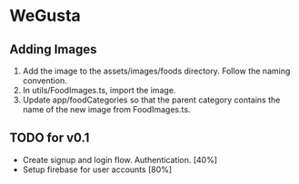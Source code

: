 # WeGusta

## Adding Images
1. Add the image to the assets/images/foods directory.  Follow the naming convention.
2. In utils/FoodImages.ts, import the image.
3. Update app/foodCategories so that the parent category contains the name of the new image from FoodImages.ts.

## TODO for v0.1
- Create signup and login flow.  Authentication. [40%]
- Setup firebase for user accounts [80%]